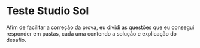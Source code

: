 # Teste Studio Sol
Afim de facilitar a correção da prova, eu dividi as questões que eu consegui responder em pastas, cada uma contendo a solução e explicação do desafio.